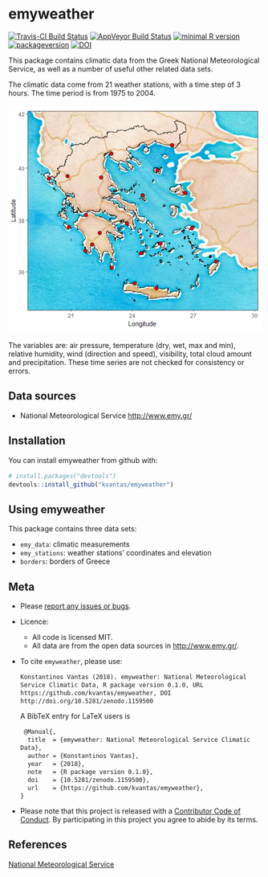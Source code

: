 
<!-- README.md is generated from README.Rmd. Please edit that file -->

# emyweather

[![Travis-CI Build
Status](https://travis-ci.org/kvantas/emyweather.svg?branch=master)](https://travis-ci.org/kvantas/emyweather)
[![AppVeyor Build
Status](https://ci.appveyor.com/api/projects/status/github/kvantas/emyweather?branch=master&svg=true)](https://ci.appveyor.com/project/kvantas/emyweather)
[![minimal R
version](https://img.shields.io/badge/R%3E%3D-3.4.0-6666ff.svg)](https://cran.r-project.org/)
[![packageversion](https://img.shields.io/badge/Package%20version-0.1.0-orange.svg?style=flat-square)](https://github.com/kvantas/emyweather)
[![DOI](https://zenodo.org/badge/DOI/10.5281/zenodo.1159500.svg)](https://doi.org/10.5281/zenodo.1159500)

This package contains climatic data from the Greek National
Meteorological Service, as well as a number of useful other related data
sets.

The climatic data come from 21 weather stations, with a time step of 3
hours. The time period is from 1975 to 2004.

![“Stations location”](./man/figures/stations_map.png)

The variables are: air pressure, temperature (dry, wet, max and min),
relative humidity, wind (direction and speed), visibility, total cloud
amount and precipitation. These time series are not checked for
consistency or errors.

## Data sources

  - National Meteorological Service <http://www.emy.gr/>

## Installation

You can install emyweather from github with:

``` r
# install.packages("devtools")
devtools::install_github("kvantas/emyweather")
```

## Using emyweather

This package contains three data sets:

  - `emy_data`: climatic measurements
  - `emy_stations`: weather stations’ coordinates and elevation
  - `borders`: borders of Greece

## Meta

  - Please [report any issues or
    bugs](https://github.com/kvantas/emyweather/issues).

  - Licence:
    
      - All code is licensed MIT.
      - All data are from the open data sources in <http://www.emy.gr/>.

  - To cite `emyweather`, please
        use:
    
        Konstantinos Vantas (2018). emyweather: National Meteorological Service Climatic Data, R package version 0.1.0, URL https://github.com/kvantas/emyweather, DOI http://doi.org/10.5281/zenodo.1159500
    
    A BibTeX entry for LaTeX users is
    
    ``` 
     @Manual{,
      title  = {emyweather: National Meteorological Service Climatic Data},
      author = {Konstantinos Vantas},
      year   = {2018},
      note   = {R package version 0.1.0},
      doi    = {10.5281/zenodo.1159500},
      url    = {https://github.com/kvantas/emyweather},
    }
    ```

  - Please note that this project is released with a [Contributor Code
    of Conduct](/CONDUCT.md). By participating in this project you agree
    to abide by its terms.

## References

[National Meteorological Service](http://www.emy.gr/)
